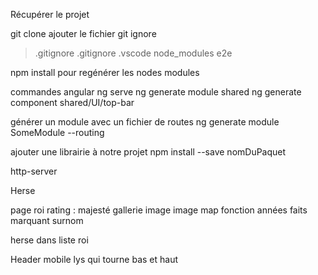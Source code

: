 Récupérer le projet

git clone
ajouter le fichier git ignore
> .gitignore
.gitignore
.vscode
node_modules
e2e

npm install pour regénérer les nodes modules


commandes angular
ng serve
ng generate module shared
ng generate component shared/UI/top-bar


générer un module avec un fichier de routes
ng generate module SomeModule --routing


ajouter une librairie à notre projet
npm install --save nomDuPaquet


http-server




Herse

page roi
rating : majesté
gallerie image
image map fonction années
faits marquant
surnom

herse dans liste roi


Header mobile lys qui tourne bas et haut